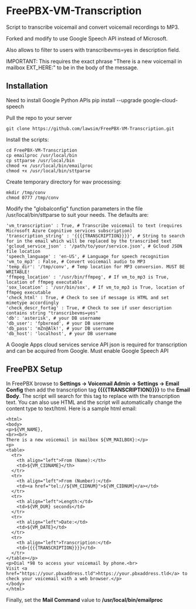# FreePBX-VM-Transcription
Script to transcribe voicemail and convert voicemail recordings to MP3.

Forked and modify to use Google Speech API instead of Microsoft.

Also allows to filter to users with transcribevms=yes in description field.

IMPORTANT: This requires the exact phrase "There is a new voicemail in mailbox EXT_HERE:" to be in the body of the message.

## Installation

Need to install Google Python APIs
pip install --upgrade google-cloud-speech

Pull the repo to your server

    git clone https://github.com/lawsim/FreePBX-VM-Transcription.git

Install the scripts:

    cd FreePBX-VM-Transcription
    cp emailproc /usr/local/bin
    cp sttparse /usr/local/bin
    chmod +x /usr/local/bin/emailproc
    chmod +x /usr/local/bin/sttparse

Create temporary directory for wav processing:

    mkdir /tmp/conv
    chmod 0777 /tmp/conv

Modify the "globalconfig" function parameters in the file /usr/local/bin/sttparse to suit your needs. The defaults are:

	'vm_transcription' : True, # Transcribe voicemail to text (requires Microsoft Azure Cognitive services subscription)
	'transcription_string' : '{{{{TRANSCRIPTION}}}}', # String to search for in the email which will be replaced by the transcribed text
	'gcloud_service_json' : '/path/to/your/service.json', # Gcloud JSON file location
	'speech_language' : 'en-US', # Language for speech recognition
	'vm_to_mp3' : False, # Convert voicemail audio to MP3
	'temp_dir': '/tmp/conv', # Temp location for MP3 conversion. MUST BE WRITABLE!
	'ffmpeg_location' : '/usr/bin/ffmpeg', # If vm_to_mp3 is True, location of ffmpeg executable
	'sox_location' : '/usr/bin/sox', # If vm_to_mp3 is True, location of ffmpeg executable
	'check_html' : True, # Check to see if message is HTML and set mimetype accordingly
	'check_descr_fortag' : True, # Check to see if user description contains string "transcribevms=yes"
	'db': 'asterisk', # your DB username
	'db_user': 'fpbxread', # your DB username
	'db_pass': 'mZn@Alk!', # your DB username
	'db_host': 'localhost', # your DB username

A Google Apps cloud services service API json is required for transcription and can be acquired from Google. Must enable Google Speech API

## FreePBX Setup

In FreePBX browse to **Settings -> Voicemail Admin -> Settings -> Email Config** then add the transcription tag **{{{{TRANSCRIPTION}}}}** to the **Email Body**. The script will search for this tag to replace with the transcription text. You can also use HTML and the script will automatically change the content type to text/html. Here is a sample html email:

    <html>
    <body>
    <p>${VM_NAME},
    <br><br>
    There is a new voicemail in mailbox ${VM_MAILBOX}:</p>
    <p>
    <table>
      <tr>
        <th align="left">From (Name):</th>
        <td>${VM_CIDNAME}</th>
      </tr>
      <tr>
        <th align="left">From (Number):</td>
        <td><a href="tel://${VM_CIDNUM}">${VM_CIDNUM}</a></td>
      </tr>
      <tr>
        <th align="left">Length:</td>
        <td>${VM_DUR} seconds</td>
      </tr>
      <tr>
        <th align="left">Date:</td>
        <td>${VM_DATE}</td>
      </tr>
      <tr>
        <th align="left">Transcription:</td>
        <td>{{{{TRANSCRIPTION}}}}</td>
      </tr>
    </table></p>
    <p>Dial *98 to access your voicemail by phone.<br>
    Visit <a href="https://your.pbxaddress.tld">https://your.pbxaddress.tld</a> to check your voicemail with a web browser.</p>
    </body>
    </html>

Finally, set the **Mail Command** value to **/usr/local/bin/emailproc**
